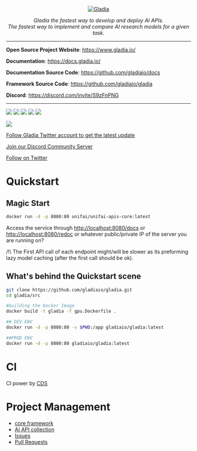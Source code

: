 <p align="center">
  <a href="https://gladia.io"><img src="https://i.ibb.co/XLgpJXc/Capture-d-e-cran-2021-10-06-a-09-10-19.png" alt="Gladia"></a>
</p>
<p align="center">
  <em>Gladia the fastest way to develop and deploy AI APIs.</em>
  <br/>
  <em>The fastest way to implement and compare AI research models for a given task.</em>
</p>

---
**Open Source Project Website**: <a href="https://www.gladia.io/" target="_blank">https://www.gladia.io/</a>

**Documentation**: <a href="https://docs.gladia.io/" target="_blank">https://docs.gladia.io/</a>

**Documentation Source Code**: <a href="https://github.com/gladiaio/docs/" target="_blank">https://github.com/gladiaio/docs</a>

**Framework Source Code**: <a href="https://github.com/gladiaio/gladia/" target="_blank">https://github.com/gladiaio/gladia</a>

**Discord**: <a href="https://discord.com/invite/S9zFnPNG" target="_blank">https://discord.com/invite/S9zFnPNG</a>

---
<p align="left">
    <a href="https://github.com/gladiaio/gladia/issues" alt="Issues">
        <img src="https://img.shields.io/github/issues/gladiaio/gladia" /></a>
    <a href="https://github.com/gladiaio/gladia/pulls" alt="Pull Requests">
        <img src="https://img.shields.io/github/issues-pr/gladiaio/gladia" /></a>
    <a href="https://github.com/theunifai/gladiaio/network/members" alt="Forks">
        <img src="https://img.shields.io/github/forks/gladiaio/gladia" /></a>
    <a href="https://github.com/gladiaio/gladia/stargazers" alt="Stars">
        <img src="https://img.shields.io/github/stars/gladiaio/gladia" /></a>
    <a href="https://opensource.org/licenses/MIT" alt="License">
        <img src="https://img.shields.io/badge/License-MIT-yellow.svg" /></a>
  

</p>

<p align="left">

  <a href="https://hub.docker.com/repository/docker/gladiaio/gladia" alt="Dockerhub">
        <img src="https://dockeri.co/image/gladiaio/gladia" /></a>
</p>

[Follow Gladia Twitter account to get the latest update](https://img.shields.io/twitter/follow/gladiaio.svg?style=social&label=Follow)

[Join our Discord Community Server](https://discord.gg/2T36ybdDRS)

[Follow on Twitter](https://twitter.com/gladia)


# Quickstart
## Magic Start
```sh
docker run -d -p 8080:80 unifai/unifai-apis-core:latest
```
Access the service through [http://localhost:8080/docs](http://localhost:8080/docs) or [http://localhost:8080/redoc](http://localhost:8080/redoc) or whatever public/private IP of the server you are running on?

/!\ The First API call of each endpoint might/will be slower as its preforming lazy model caching (after the first call should be ok).

## What's behind the Quickstart scene
```sh
git clone https://github.com/gladiaio/gladia.git
cd gladia/src

#building the Docker Image
docker build -t gladia -f gpu.Dockerfile .

## DEV ENV
docker run -d -p 8080:80 -v $PWD:/app gladiaio/gladia:latest

##PROD ENV
docker run -d -p 8080:80 gladiaio/gladia:latest
```

# CI
CI power by [CDS](https://github.com/ovh/cds)

# Project Management
- [core framework](https://github.com/gladiaio/gladia/projects/1)
- [AI API collection](https://github.com/gladiaio/gladia/projects/2)
- [Issues](https://github.com/gladiaio/gladia/projects/3)
- [Pull Requests](https://github.com/gladiaio/gladia/projects/5)
